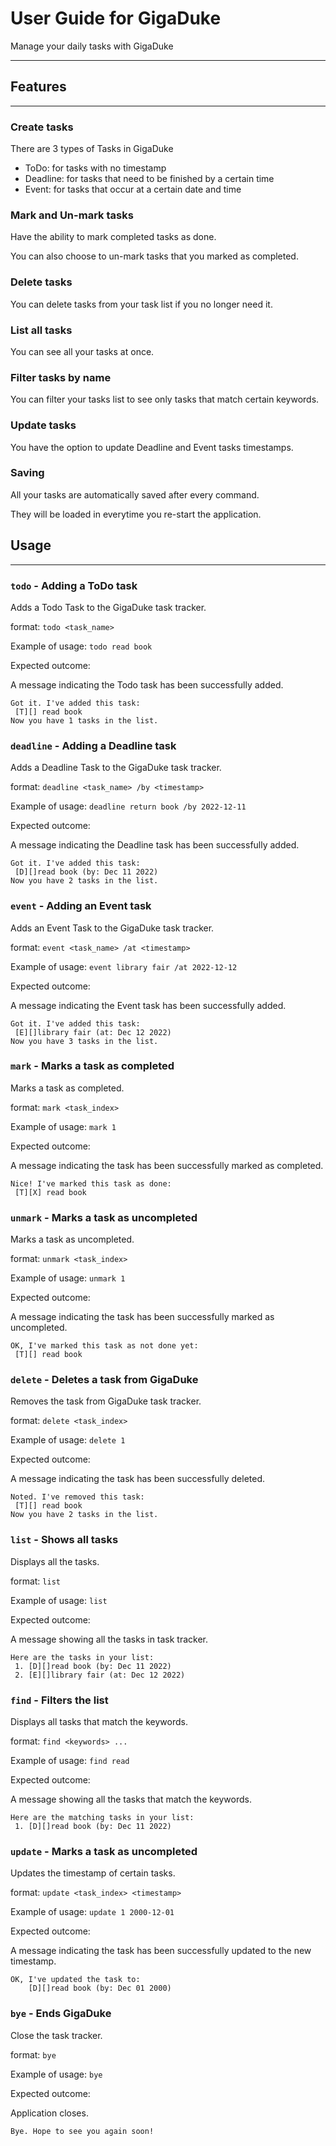 # User Guide for GigaDuke

Manage your daily tasks with GigaDuke

-------------------------------------------------------------------------------------
## Features 

-------------------------------------------------------------------------------------

### Create tasks

There are 3 types of Tasks in GigaDuke
- ToDo: for tasks with no timestamp
- Deadline: for tasks that need to be finished by a certain time
- Event: for tasks that occur at a certain date and time

### Mark and Un-mark tasks

Have the ability to mark completed tasks as done. 

You can also choose to un-mark tasks that you marked as completed.

### Delete tasks

You can delete tasks from your task list if you no longer need it.

### List all tasks

You can see all your tasks at once.

### Filter tasks by name

You can filter your tasks list to see only tasks that match certain keywords.

### Update tasks

You have the option to update Deadline and Event tasks timestamps.

### Saving

All your tasks are automatically saved after every command.

They will be loaded in everytime you re-start the application.

## Usage

-------------------------------------------------------------------------------------

### `todo` - Adding a ToDo task

Adds a Todo Task to the GigaDuke task tracker.

format: `todo <task_name>`

Example of usage: `todo read book`

Expected outcome:

A message indicating the Todo task has been successfully added.

```
Got it. I've added this task:
 [T][] read book
Now you have 1 tasks in the list.
```

### `deadline` - Adding a Deadline task

Adds a Deadline Task to the GigaDuke task tracker.

format: `deadline <task_name> /by <timestamp>`

Example of usage: `deadline return book /by 2022-12-11`

Expected outcome:

A message indicating the Deadline task has been successfully added.

```
Got it. I've added this task:
 [D][]read book (by: Dec 11 2022)
Now you have 2 tasks in the list.
```

### `event` - Adding an Event task

Adds an Event Task to the GigaDuke task tracker.

format: `event <task_name> /at <timestamp>`

Example of usage: `event library fair /at 2022-12-12`

Expected outcome:

A message indicating the Event task has been successfully added.

```
Got it. I've added this task:
 [E][]library fair (at: Dec 12 2022)
Now you have 3 tasks in the list.
```

### `mark` - Marks a task as completed

Marks a task as completed.

format: `mark <task_index>`

Example of usage: `mark 1`

Expected outcome:

A message indicating the task has been successfully marked as completed.

```
Nice! I've marked this task as done:
 [T][X] read book
```

### `unmark` - Marks a task as uncompleted

Marks a task as uncompleted.

format: `unmark <task_index>`

Example of usage: `unmark 1`

Expected outcome:

A message indicating the task has been successfully marked as uncompleted.

```
OK, I've marked this task as not done yet:
 [T][] read book
```

### `delete` - Deletes a task from GigaDuke

Removes the task from GigaDuke task tracker.

format: `delete <task_index>`

Example of usage: `delete 1`

Expected outcome:

A message indicating the task has been successfully deleted.

```
Noted. I've removed this task:
 [T][] read book
Now you have 2 tasks in the list.
```

### `list` - Shows all tasks

Displays all the tasks.

format: `list`

Example of usage: `list`

Expected outcome:

A message showing all the tasks in task tracker.

```
Here are the tasks in your list:
 1. [D][]read book (by: Dec 11 2022)
 2. [E][]library fair (at: Dec 12 2022)
```

### `find` - Filters the list

Displays all tasks that match the keywords.

format: `find <keywords> ...`

Example of usage: `find read`

Expected outcome:

A message showing all the tasks that match the keywords.

```
Here are the matching tasks in your list:
 1. [D][]read book (by: Dec 11 2022)
```

### `update` - Marks a task as uncompleted

Updates the timestamp of certain tasks.

format: `update <task_index> <timestamp>`

Example of usage: `update 1 2000-12-01`

Expected outcome:

A message indicating the task has been successfully updated to the new timestamp.

```
OK, I've updated the task to:
    [D][]read book (by: Dec 01 2000)
```

### `bye` - Ends GigaDuke

Close the task tracker.

format: `bye`

Example of usage: `bye`

Expected outcome:

Application closes.

```
Bye. Hope to see you again soon!
```
